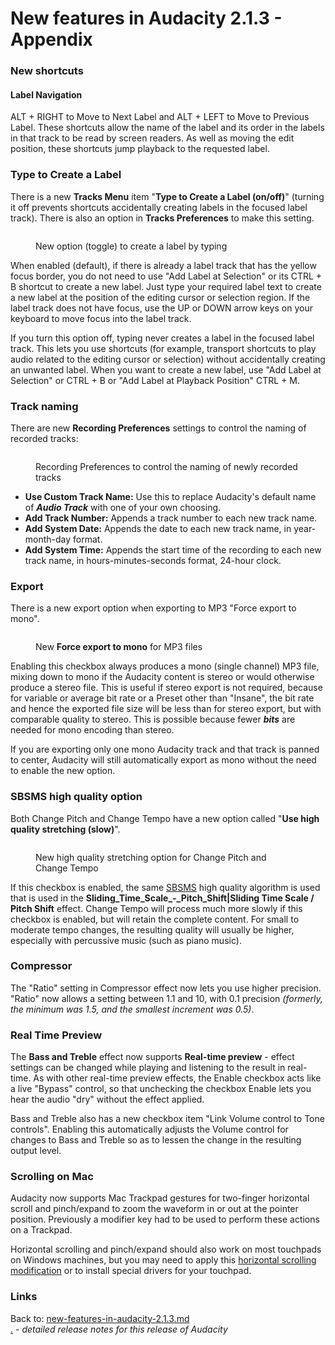 # New features in Audacity 2.1.3 - Appendix

### New shortcuts

#### Label Navigation

ALT + RIGHT to Move to Next Label and ALT + LEFT to Move to Previous Label. These shortcuts allow the name of the label and its order in the labels in that track to be read by screen readers. As well as moving the edit position, these shortcuts jump playback to the requested label.

### Type to Create a Label

There is a new **Tracks Menu** item "**Type to Create a Label (on/off)**" (turning it off prevents shortcuts accidentally creating labels in the focused label track). There is also an option in **Tracks Preferences** to make this setting.

<figure><img src="../../../../../../.gitbook/assets/trackstypetocreate.png" alt=""><figcaption><p>New option (toggle) to create a label by typing</p></figcaption></figure>

When enabled (default), if there is already a label track that has the yellow focus border, you do not need to use "Add Label at Selection" or its CTRL + B shortcut to create a new label. Just type your required label text to create a new label at the position of the editing cursor or selection region. If the label track does not have focus, use the UP or DOWN arrow keys on your keyboard to move focus into the label track.

If you turn this option off, typing never creates a label in the focused label track. This lets you use shortcuts (for example, transport shortcuts to play audio related to the editing cursor or selection) without accidentally creating an unwanted label. When you want to create a new label, use "Add Label at Selection" or CTRL + B or "Add Label at Playback Position" CTRL + M.

### Track naming

There are new **Recording Preferences** settings to control the naming of recorded tracks:

<figure><img src="../../../../../../.gitbook/assets/prefrecording.png" alt=""><figcaption><p>Recording Preferences to control the naming of newly recorded tracks</p></figcaption></figure>

* **Use Custom Track Name:** Use this to replace Audacity's default name of _**Audio Track**_ with one of your own choosing.
* **Add Track Number:** Appends a track number to each new track name.
* **Add System Date:** Appends the date to each new track name, in year-month-day format.
* **Add System Time:** Appends the start time of the recording to each new track name, in hours-minutes-seconds format, 24-hour clock.

### Export

There is a new export option when exporting to MP3 "Force export to mono".

<figure><img src="../../../../../../.gitbook/assets/exportaudio.png" alt=""><figcaption><p>New <strong>Force export to mono</strong> for MP3 files</p></figcaption></figure>

Enabling this checkbox always produces a mono (single channel) MP3 file, mixing down to mono if the Audacity content is stereo or would otherwise produce a stereo file. This is useful if stereo export is not required, because for variable or average bit rate or a Preset other than "Insane", the bit rate and hence the exported file size will be less than for stereo export, but with comparable quality to stereo. This is possible because fewer _**bits**_ are needed for mono encoding than stereo.

If you are exporting only one mono Audacity track and that track is panned to center, Audacity will still automatically export as mono without the need to enable the new option.

### SBSMS high quality option

Both Change Pitch and Change Tempo have a new option called "**Use high quality stretching (slow)**".

<figure><img src="../../../../../../.gitbook/assets/changetempo.png" alt=""><figcaption><p>New high quality stretching option for Change Pitch and Change Tempo</p></figcaption></figure>

If this checkbox is enabled, the same [SBSMS](http://sbsms.sourceforge.net/) high quality algorithm is used that is used in the **Sliding\_Time\_Scale\_-\_Pitch\_Shift|Sliding Time Scale / Pitch Shift** effect. Change Tempo will process much more slowly if this checkbox is enabled, but will retain the complete content. For small to moderate tempo changes, the resulting quality will usually be higher, especially with percussive music (such as piano music).

### Compressor

The "Ratio" setting in Compressor effect now lets you use higher precision. "Ratio" now allows a setting between 1.1 and 10, with 0.1 precision _(formerly, the minimum was 1.5, and the smallest increment was 0.5)_.

### Real Time Preview

The **Bass and Treble** effect now supports **Real-time preview** - effect settings can be changed while playing and listening to the result in real-time. As with other real-time preview effects, the Enable checkbox acts like a live "Bypass" control, so that unchecking the checkbox  Enable lets you hear the audio "dry" without the effect applied.

Bass and Treble also has a new checkbox item "Link Volume control to Tone controls". Enabling this automatically adjusts the Volume control for changes to Bass and Treble so as to lessen the change in the resulting output level.

### Scrolling on Mac

Audacity now supports Mac Trackpad gestures for two-finger horizontal scroll and pinch/expand to zoom the waveform in or out at the pointer position. Previously a modifier key had to be used to perform these actions on a Trackpad.

Horizontal scrolling and pinch/expand should also work on most touchpads on Windows machines, but you may need to apply this [horizontal scrolling modification](http://forum.tabletpcreview.com/threads/twofingerscroll-v1-0-7-update-two-finger-scrolling-done-right-more.38405/) or to install special drivers for your touchpad.

### Links

Back to: [new-features-in-audacity-2.1.3.md](new-features-in-audacity-2.1.3.md "mention")\
[.](./ "mention") _- detailed release notes for this release of Audacity_
